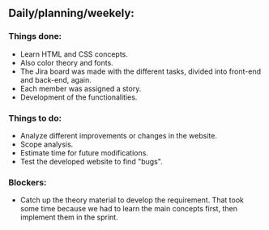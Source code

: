 ## Daily/planning/weekely:

### Things done:
- Learn HTML and CSS concepts.
- Also color theory and fonts.
- The Jira board was made with the different tasks, divided into front-end and back-end, again.
- Each member was assigned a story.
- Development of the functionalities.

### Things to do:
- Analyze different improvements or changes in the website.
- Scope analysis.
- Estimate time for future modifications.
- Test the developed website to find "bugs".

### Blockers:
- Catch up the theory material to develop the requirement. That took some time because we had to learn the main concepts first, then implement them in the sprint.